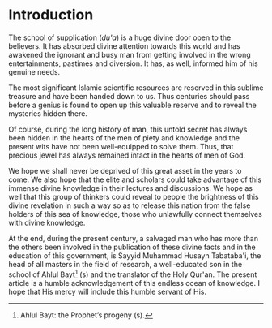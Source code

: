 Introduction
============

The school of supplication (*du'a*) is a huge divine door open to the
believers. It has absorbed divine attention towards this world and has
awakened the ignorant and busy man from getting involved in the wrong
entertainments, pastimes and diversion. It has, as well, informed him of
his genuine needs.

The most significant Islamic scientific resources are reserved in this
sublime treasure and have been handed down to us. Thus centuries should
pass before a genius is found to open up this valuable reserve and to
reveal the mysteries hidden there.

Of course, during the long history of man, this untold secret has always
been hidden in the hearts of the men of piety and knowledge and the
present wits have not been well-equipped to solve them. Thus, that
precious jewel has always remained intact in the hearts of men of God.

We hope we shall never be deprived of this great asset in the years to
come. We also hope that the elite and scholars could take advantage of
this immense divine knowledge in their lectures and discussions. We hope
as well that this group of thinkers could reveal to people the
brightness of this divine revelation in such a way so as to release this
nation from the false holders of this sea of knowledge, those who
unlawfully connect themselves with divine knowledge.

At the end, during the present century, a salvaged man who has more than
the others been involved in the publication of these divine facts and in
the education of this government, is Sayyid Muhammad Husayn Tabataba'i,
the head of all masters in the field of research, a well-educated son in
the school of Ahlul Bayt[^1] (s) and the translator of the Holy Qur'an.
The present article is a humble acknowledgement of this endless ocean of
knowledge. I hope that His mercy will include this humble servant of
His.

[^1]: Ahlul Bayt: the Prophet’s progeny (s).


